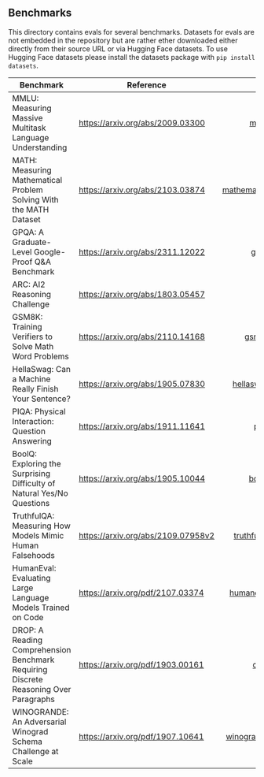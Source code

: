## Benchmarks

This directory contains evals for several benchmarks. Datasets for evals are not embedded in the repository but are rather ether downloaded either directly from their source URL or via Hugging Face datasets. To use Hugging Face datasets please install the datasets package with `pip install datasets`.

| Benchmark                                                              | Reference                            |                             Code | Dataset      |
|-------------------------|----------------|---------------:|----------------|
| MMLU: Measuring Massive Multitask Language Understanding               | <https://arxiv.org/abs/2009.03300>   |               [mmlu.py](mmlu.py) | Download     |
| MATH: Measuring Mathematical Problem Solving With the MATH Dataset     | <https://arxiv.org/abs/2103.03874>   | [mathematics.py](mathematics.py) | Download     |
| GPQA: A Graduate-Level Google-Proof Q&A Benchmark                      | <https://arxiv.org/abs/2311.12022>   |               [gpqa.py](gpqa.py) | Download     |
| ARC: AI2 Reasoning Challenge                                           | <https://arxiv.org/abs/1803.05457>   |                 [arc.py](arc.py) | Hugging Face |
| GSM8K: Training Verifiers to Solve Math Word Problems                  | <https://arxiv.org/abs/2110.14168>   |             [gsm8k.py](gsm8k.py) | Hugging Face |
| HellaSwag: Can a Machine Really Finish Your Sentence?                  | <https://arxiv.org/abs/1905.07830>   |     [hellaswag.py](hellaswag.py) | Hugging Face |
| PIQA: Physical Interaction: Question Answering                         | <https://arxiv.org/abs/1911.11641>   |               [piqa.py](piqa.py) | Hugging Face |
| BoolQ: Exploring the Surprising Difficulty of Natural Yes/No Questions | <https://arxiv.org/abs/1905.10044>   |             [boolq.py](boolq.py) | Hugging Face |
| TruthfulQA: Measuring How Models Mimic Human Falsehoods                | <https://arxiv.org/abs/2109.07958v2> |   [truthfulqa.py](truthfulqa.py) | Hugging Face |
| HumanEval: Evaluating Large Language Models Trained on Code               | <https://arxiv.org/pdf/2107.03374> |   [humaneval.py](humaneval/humaneval.py) | Hugging Face |
| DROP: A Reading Comprehension Benchmark Requiring Discrete Reasoning Over Paragraphs               | <https://arxiv.org/pdf/1903.00161> |   [drop.py](drop/drop.py) | Hugging Face |
| WINOGRANDE: An Adversarial Winograd Schema Challenge at Scale               | <https://arxiv.org/pdf/1907.10641> |   [winogrande.py](winogrande/winogrande.py) | Hugging Face |
